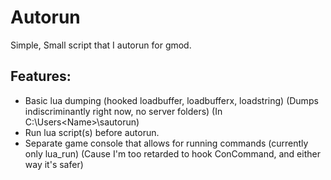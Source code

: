 # Autorun
Simple, Small script that I autorun for gmod.


## Features:
- Basic lua dumping (hooked loadbuffer, loadbufferx, loadstring) (Dumps indiscriminantly right now, no server folders) (In C:\Users\<Name>\sautorun)
- Run lua script(s) before autorun.
- Separate game console that allows for running commands (currently only lua_run) (Cause I'm too retarded to hook ConCommand, and either way it's safer)
